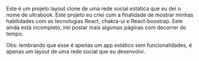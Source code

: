 Este é um projeto layout clone de uma rede social estática que eu dei o nome de ultrabook.
Este projeto eu criei com a finalidade de mostrar minhas habilidades com as tecnologias React, chakra-ui e React-boostrap.
Eele ainda está incompleto, irei postar mais algumas páginas com decorrer do tempo.

Obs: lembrando que esse é apenas um app estático sem funcionalidades, é apenas um layout de uma rede social que eu desenvolvi.
